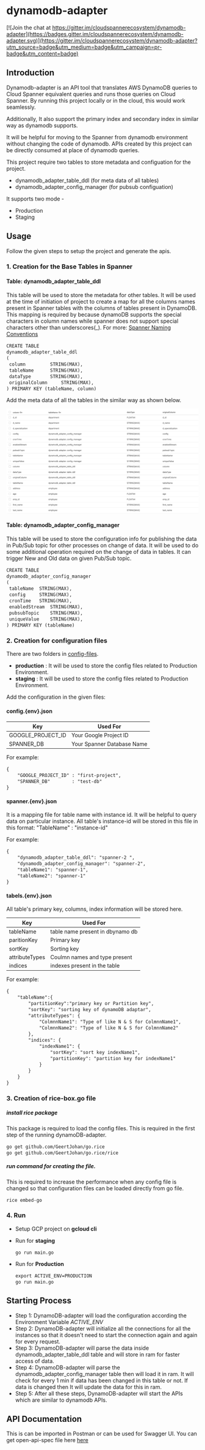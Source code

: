 # dynamodb-adapter

[![Join the chat at
https://gitter.im/cloudspannerecosystem/dynamodb-adapter](https://badges.gitter.im/cloudspannerecosystem/dynamodb-adapter.svg)](https://gitter.im/cloudspannerecosystem/dynamodb-adapter?utm_source=badge&utm_medium=badge&utm_campaign=pr-badge&utm_content=badge)


## Introduction
Dynamodb-adapter is an API tool that translates AWS DynamoDB queries to Cloud Spanner equivalent queries and runs those queries on Cloud Spanner. By running this project locally or in the cloud, this would work seamlessly.

Additionally, It also support the primary index and secondary index in similar way as dynamodb supports.

It will be helpful for moving to the Spanner from dynamodb environment without changing the code of dynamodb. APIs created by this project can be directly consumed at place of dynamodb queries.

This project require two tables to store metadata and configuation for the project.
* dynamodb_adapter_table_ddl (for meta data of all tables)
* dynamodb_adapter_config_manager (for pubsub configuation)

It supports two mode  - 
* Production
* Staging

## Usage
Follow the given steps to setup the project and generate the apis.

### 1. Creation for the Base Tables in Spanner
#### Table: dynamodb_adapter_table_ddl
This table will be used to store the metadata for other tables. It will be used at the time of initiation of project to create a map for all the columns names present in Spanner tables with the columns of tables present in DynamoDB. This mapping is required by because dynamoDB supports the special characters in column names while spanner does not support special characters other than underscores(_). 
For more: [Spanner Naming Conventions](https://cloud.google.com/spanner/docs/data-definition-language#naming_conventions)

```
CREATE TABLE 
dynamodb_adapter_table_ddl 
(
 column		    STRING(MAX),
 tableName	    STRING(MAX),
 dataType 	    STRING(MAX),
 originalColumn     STRING(MAX),
) PRIMARY KEY (tableName, column)
```

Add the meta data of all the tables in the similar way as shown below.

![dynamodb_adapter_table_ddl sample data](images/config_spanner.png)

#### Table: dynamodb_adapter_config_manager
This table will be used to store the configuration info for publishing the data in Pub/Sub topic for other processes on change of data. It will be used to do some additional operation required on the change of data in tables. It can trigger New and Old data on given Pub/Sub topic. 

```
CREATE TABLE 
dynamodb_adapter_config_manager 
(
 tableName 	STRING(MAX),
 config 	STRING(MAX),
 cronTime 	STRING(MAX),
 enabledStream 	STRING(MAX),
 pubsubTopic    STRING(MAX),
 uniqueValue    STRING(MAX),
) PRIMARY KEY (tableName)
```


### 2. Creation for configuration files
There are two folders in [config-files](./config-files). 
* **production** : It will be used to store the config files related to Production Environment.
* **staging** : It will be used to store the config files related to Production Environment. 

Add the configuration in the given files:
#### config.{env}.json 
| Key | Used For |
| ------ | ------ |
| GOOGLE_PROJECT_ID | Your Google Project ID |
| SPANNER_DB | Your Spanner Database Name |

For example:
```
{
    "GOOGLE_PROJECT_ID" : "first-project",
    "SPANNER_DB"        : "test-db"
}
```

#### spanner.{env}.json
It is a mapping file for table name with instance id. It will be helpful to query data on particular instance.
All table's instance-id will be stored in this file in this format: 
"TableName" : "instance-id"

For example:

```
{
    "dynamodb_adapter_table_ddl": "spanner-2 ",
    "dynamodb_adapter_config_manager": "spanner-2",
    "tableName1": "spanner-1",
    "tableName2": "spanner-1"
}
```

#### tabels.{env}.json
All table's primary key, columns, index information will be stored here.

| Key | Used For |
| ------ | ------ |
| tableName | table name present in dbynamo db |
| paritionKey | Primary key |
| sortKey| Sorting key |
| attributeTypes | Coulmn names and type present |
| indices | indexes present in the table |


For example:

```
{
    "tableName":{
        "partitionKey":"primary key or Partition key",
        "sortKey": "sorting key of dynamoDB adaptar",
        "attributeTypes": {
			"ColmnnName1": "Type of like N & S for ColmnnName1",
			"ColmnnName2": "Type of like N & S for ColmnnName2"
        },
        "indices": { 
			"indexName1": {
				"sortKey": "sort key indexName1",
				"partitionKey": "partition key for indexName1"
			}
		}
    }
}
```


### 3. Creation of rice-box.go file

##### install rice package
This package is required to load the config files. This is required in the first step of the running dynamoDB-adapter.

```
go get github.com/GeertJohan/go.rice
go get github.com/GeertJohan/go.rice/rice
```
##### run command for creating the file.
This is required to increase the performance when any config file is changed so that configuration files can be loaded directly from go file.
```
rice embed-go
```

### 4. Run 
* Setup GCP project on **gcloud cli** 

* Run for **staging**
    ```
    go run main.go
    ```
* Run for **Production**
    ```
    export ACTIVE_ENV=PRODUCTION
    go run main.go
    ```

## Starting Process
* Step 1: DynamoDB-adapter will load the configuration according the Environment Variable *ACTIVE_ENV*
* Step 2: DynamoDB-adapter will initialize all the connections for all the instances so that it doesn't need to start the connection again and again for every request.
* Step 3: DynamoDB-adapter will parse the data inside dynamodb_adapter_table_ddl table and will store in ram for faster access of data.
* Step 4: DynamoDB-adapter will parse the dynamodb_adapter_config_manager table then will load it in ram. It will check for every 1 min if data has been changed in this table or not. If data is changed then It will update the data for this in ram. 
* Step 5: After all these steps, DynamoDB-adapter will start the APIs which are similar to dynamodb APIs.


## API Documentation
This is can be imported in Postman or can be used for Swagger UI.
You can get open-api-spec file here [here](https://github.com/cldcvr/dynamodb-adapter/wiki/Open-API-Spec)
